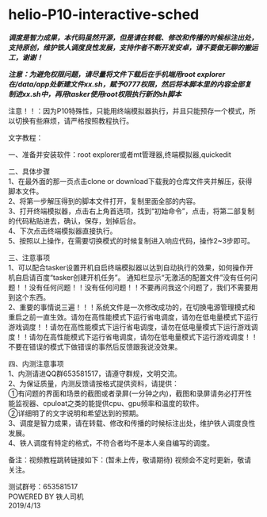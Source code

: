 # helio-P10-interactive-sched

***调度是智力成果，本代码虽然开源，但是请在转载、修改和传播的时候标注出处，支持原创，维护铁人调度良性发展，支持作者不断开发安卓，请不要做无聊的搬运工，谢谢！***

***注意：为避免权限问题，请尽量将文件下载后在手机端用root explorer在/data/app处新建文件xx.sh，赋予0777权限，然后将本脚本里的内容全部复制进xx.sh中，再用tasker使用root权限执行新的sh脚本***

注意！！：因为P10特殊性，只能用终端模拟器执行，并且只能预存一个模式，所以切换有些麻烦，请严格按照教程执行。 

文字教程： 

一、准备并安装软件：root explorer或者mt管理器,终端模拟器,quickedit

二、具体步骤  
    1、在最外面的那一页点击clone or download下载我的仓库文件夹并解压，获得脚本文件。    
    2、将第一步解压得到的脚本文件打开，复制里面全部的内容。  
    3、打开终端模拟器，点击右上角首选项，找到“初始命令”，点击，将第二部复制的代码粘贴进去，确认，保存，划掉后台。  
    4、下次点击终端模拟器直接执行。  
    5、按照以上操作，在需要切换模式的时候复制进入响应代码，操作2~3步即可。  

三、注意事项  
    1、可以配合tasker设置开机自启终端模拟器以达到自动执行的效果，如何操作开机自启请百度“tasker创建开机任务”。 通知栏显示“无激活的配置文件”没有任何问题！！没有任何问题！！没有任何问题！！不要再问我这个问题了，我们不需要用到这个东西。  
    2、重要的事情说三遍！！！系统文件是一次修改成功的，在切换电源管理模式和重启之前一直生效。请勿在高性能模式下运行省电调度，请勿在低电量模式下运行游戏调度！！请勿在高性能模式下运行省电调度，请勿在低电量模式下运行游戏调度！！请勿在高性能模式下运行省电调度，请勿在低电量模式下运行游戏调度！！不要在错误的模式下做错误的事然后反馈跟我说没效果。  

四、内测注意事项  
    1、内测请进QQ群653581517，请遵守群规，文明交流。  
    2、为保证质量，内测反馈请按格式提供资料，请提供：  
        ①有问题的界面和场景的截图或者录屏(一分钟之内)，截图和录屏请务必打开性能监视器、cpuloat之类的能提供cpu、gpu频率和温度的软件。  
        ②详细明了的文字说明和希望达到的预期。  
    3、调度是智力成果，请在转载、修改和传播的时候标注出处，维护铁人调度良性发展。  
    4、铁人调度有特定的格式，不符合者均不是本人亲自编写的调度。  

备注：视频教程跳转链接如下：(暂未上传，敬请期待)
视频会不定时更新，敬请关注。  

测试群号：653581517  
POWERED BY 铁人司机    
2019/4/13  